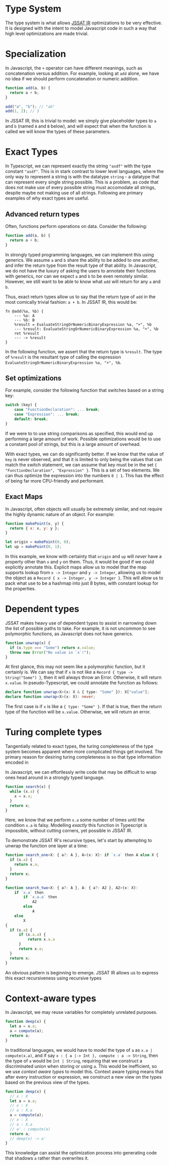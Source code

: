 # Type System

The type system is what allows [JSSAT IR][jssat-ir] optimizations to be very
effective. It is designed with the intent to model Javascript code in such a way
that high level optimizations are made trivial.

[jssat-ir]: ../jssat-ir.md

# Specialization

In Javascript, the `+` operator can have different meanings, such as
concatenation versus addition. For example, looking at `add` alone, we have no
idea if we should perform concatenation or numeric addition.

```js
function add(a, b) {
  return a + b;
}

add("a", "b"); // "ab"
add(1, 2); // 3
```

In JSSAT IR, this is trivial to model: we simply give placeholder types to `a`
and `b` (named `A` and `B` below), and will expect that when the function is
called we will know the types of these parameters.

# Exact Types

In Typescript, we can represent exactly the string `"asdf"` with the type
constant `"asdf"`. This is in stark contrast to lower level languages, where the
only way to represent a string is with the datatype `string` - a datatype that
can represent every single string possible. This is a problem, as code that does
not make use of every possible string must accomodate all strings, despite maybe
not making use of all strings. Following are primary examples of why exact types
are useful.

## Advanced return types

Often, functions perform operations on data. Consider the following:

```js
function add(a, b) {
  return a + b;
}
```

In strongly typed programming languages, we can implement this using generics.
We assume `a` and `b` share the ability to be added to one another, and infer
the return type from the result type of that ability. In Javascript, we do not
have the luxury of asking the users to annotate their functions with generics,
nor can we expect `a` and `b` to be even remotely similar. However, we still
want to be able to know what `add` will return for any `a` and `b`.

Thus, exact return types allow us to say that the return type of `add` in the
most comically trivial fashion: `a + b`. In JSSAT IR, this would be:

```jssat
fn @add(%a, %b) {
    --- %a: A
    --- %b: B
    %result = EvaluateStringOrNumericBinaryExpression %a, "+", %b
    --- %result: EvaluateStringOrNumericBinaryExpression %a, "+", %b
    ret %result
    --- -> %result
}
```

In the following function, we assert that the return type is `%result`. The type
of `%result` is the resultant type of calling the expression
`EvaluateStringOrNumericBinaryExpression %a, "+", %b`.

## Set optimizations

For example, consider the following function that switches based on a string
key:

```js
switch (key) {
    case "FunctionDeclaration": ... break;
    case "Expression": ... break;
    default: break;
}
```

If we were to to use string comparisons as specified, this would end up
performing a large amount of work. Possible optimizations would be to use a
constant pool of strings, but this is a large amount of overhead.

With exact types, we can do significantly better. If we know that the value of
`key` is never observed, and that it is limited to only being the values that
can match the switch statement, we can assume that key must be in the set
`{ "FunctionDeclaration", "Expression" }`. This is a set of two elements. We can
thus optimize the expression into the numbers `0 | 1`. This has the effect of
being far more CPU-friendly and performant.

## Exact Maps

In Javascript, often objects will usually be extremely similar, and not require
the highly dynamic nature of an object. For example:

```js
function makePoint(x, y) {
  return { x: x, y: y };
}

let origin = makePoint(0, 0);
let up = makePoint(0, 1);
```

In this example, we know with certainty that `origin` and `up` will _never_ have
a property other than `x` and `y` on them. Thus, it would be good if we could
explicitly annotate this. Explicit maps allow us to model that the map supports
lookup from `x -> Integer` and `y -> Integer`, allowing us to model the object
as a `Record { x -> Integer, y -> Integer }`. This will allow us to pack what
use to be a hashmap into just 8 bytes, with constant lookup for the properties.

# Dependent types

JSSAT makes heavy use of dependent types to assist in narrowing down the list of
possible paths to take. For example, it is not uncommon to see polymorphic
functions, as Javascript does not have generics.

```js
function unwrap(x) {
  if (x.type === "Some") return x.value;
  throw new Error("No value in `x`!");
}
```

At first glance, this may not seem like a polymorphic function, but it certainly
is. We can say that if `x` is not like a `Record { type -> String("Some") }`,
then it will always throw an Error. Otherwise, it will return `x.value`. In
pseudo-Typescript, we could annotate the function as follows:

```ts
declare function unwrap<X>(x: X & { type: "Some" }): X["value"];
declare function unwrap<X>(x: X): never;
```

The first case is if `x` is like a `{ type: "Some" }`. If that is true, then the
return type of the function will be `x.value`. Otherwise, we will return an
error.

# Turing complete types

Tangentially related to exact types, the turing completeness of the type system
becomes apparent when more complicated things get involved. The primary reason
for desiring turing completeness is so that type information encoded in

In Javascript, we can effortlessly write code that may be difficult to wrap ones
head around in a strongly typed language.

```js
function search(x) {
  while (x.a) {
    x = x.a;
  }
  return x;
}
```

Here, we know that we perform `x.a` some number of times until the condition
`x.a` is falsy. Modelling _exactly_ this function in Typescript is impossible,
without cutting corners, yet possible in JSSAT IR.

To demonstrate JSSAT IR's recursive types, let's start by attempting to unwrap
the function one layer at a time:

```ts
function search_one<X: { a?: A }, A>(x: X): if `x.a` then A else X {
  if (x.a) {
    return x.a;
  }
  return x;
}

function search_two<X: { a?: A }, A: { a?: A2 }, A2>(x: X):
    if `x.a` then
        if `x.a.a` then
            A2
        else
            A
    else
        X
{
  if (x.a) {
      if (x.a.a) {
          return x.a.a
      }
      return x.a;
  }
  return x;
}
```

An obvious pattern is beginning to emerge. JSSAT IR allows us to express this
exact recursiveness using recursive types

# Context-aware types

In Javascript, we may reuse variables for completely unrelated purposes.

```js
function deep(x) {
  let a = x.a;
  a = compute(a);
  return a;
}
```

In traditional languages, we would have to model the type of `a` as
`x.a | compute(x.a)`, and if say `x : { a |-> Int }, compute : a -> String`,
then the type of `a` would be `Int | String`, requiring that we construct a
discriminated union when storing or using `a`. This would be inefficient, so we
use _context aware types_ to model this. Context aware typing means that after
every instruction or expression, we construct a new view on the types based on
the previous view of the types.

```js
function deep(x) {
  // x : X
  let a = x.a;
  // x : X
  // a : X.a
  a = compute(a);
  // x : X
  // a : X.a
  // a' : compute(a)
  return a;
  // deep(x) -> a'
}
```

This knowledge can assist the optimization process into generating code that
shadows `a` rather than overwrites it.
